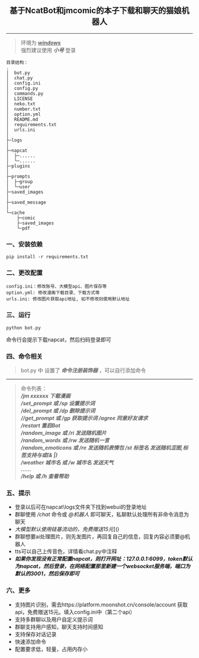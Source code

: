 <h2 style = "text-align:center;">基于NcatBot和jmcomic的本子下载和聊天的猫娘机器人</h2> 

---
>环境为 <u>___windows___</u>  
>强烈建议使用 ___小号___ 登录

```
目录结构：
.
│  bot.py
│  chat.py
│  config.ini
│  config.py
│  commands.py
│  LICENSE
│  neko.txt
│  number.txt
│  option.yml
│  README.md
│  requirements.txt
│  urls.ini
│  
├─logs
│      
├─napcat
│  ├─...... 
│  └─......
├─plugins
│
├─prompts
│  ├─group
│  └─user
├─saved_images
│      
├─saved_message
│
└─cache
    ├─comic
    ├─saved_images
    └─pdf
```        


### 一、安装依赖
```
pip install -r requirements.txt
```
### 二、更改配置
```
config.ini：修改账号、大模型api、图片保存等
option.yml: 修改漫画下载目录、下载方式等
urls.ini: 修改图片获取api地址, 如不修改则使用默认地址
```
### 三、运行
```
python bot.py
```
命令行会提示下载napcat，然后扫码登录即可

### 四、命令相关
>bot.py 中 设置了 ___命令注册装饰器___ ，可以自行添加命令    
---
>命令列表：  
>___/jm xxxxxx 下载漫画  
/set_prompt 或 /sp 设置提示词  
/del_prompt 或 /dp 删除提示词  
//get_prompt 或 /gp 获取提示词
/agree   同意好友请求  
/restart   重启Bot  
/random_image 或 /ri 发送随机图片  
/random_words 或 /rw 发送随机一言  
/random_emoticons 或 /re 发送随机表情包
/st 标签名 发送随机涩图,标签支持与或(& |)  
/weather 城市名 或 /w 城市名 发送天气  
……  
/help 或 /h 查看帮助___

### 五、提示
+ 登录以后可在napcat\logs文件夹下找到webui的登录地址
+ 群聊使用 _/chat_ 命令或 _@机器人_ 即可聊天，私聊默认处理所有非命令消息为聊天 
+ _大模型默认使用硅基流动的，免费赠送15元_]()
+ 群聊想要ai处理图片，则先发图片，再回复自己的信息，回复内容必须要@机器人
+ tts可以自己上传音色，详情看chat.py中注释
+ ___如果你发现没有正常配置napcat，则打开网址：127.0.0.1:6099，token默认为napcat，然后登录，在网络配置那里新建一个websocket服务端，端口为默认的3001，然后保存即可___

### 六、更多  

+ 支持图片识别，需去https://platform.moonshot.cn/console/account 获取api，免费赠送15元。填入config.ini中（第二个api）
+ 支持多群聊以及用户自定义提示词
+ 群聊支持用户感知，聊天支持时间感知
+ 支持保存对话记录
+ 快速添加命令
+ 配置要求低，轻量，占用内存小

